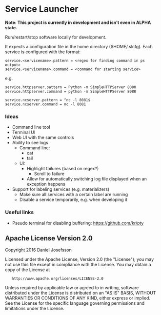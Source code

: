 # Service Launcher

**Note: This project is currently in development and isn't even in ALPHA state.**

Run/restart/stop software locally for development.

It expects a configuration file in the home directory ($HOME/.slcfg).
Each service is configured with the format:

```
service.<servicename>.pattern = <regex for finding command in ps output>
service.<servicename>.command = <command for starting service>
```

e.g.

```
service.httpserver.pattern = Python -m SimpleHTTPServer 8080
service.httpserver.command = python -m SimpleHTTPServer 8080

service.ncserver.pattern = ^nc -l 8081$
service.ncserver.command = nc -l 8081
```

### Ideas

 - Command line tool
 - Terminal UI
 - Web UI with the same controls
 - Ability to see logs
   - Command line:
     - cat
     - tail
   - UI:
     - Highlight failures (based on regex?)
       - Scroll to failure
     - Allow for automatically switching log file displayed when an exception happens
 - Support for labeling services (e.g. materializers)
   - Make sure all services with a certain label are running
   - Disable a service temporarily, e.g. when developing it

### Useful links
 - Pseudo terminal for disabling buffering:
   https://github.com/kr/pty


## Apache License Version 2.0

   Copyright 2016 Daniel Josefsson

   Licensed under the Apache License, Version 2.0 (the "License");
   you may not use this file except in compliance with the License.
   You may obtain a copy of the License at

       http://www.apache.org/licenses/LICENSE-2.0

   Unless required by applicable law or agreed to in writing, software
   distributed under the License is distributed on an "AS IS" BASIS,
   WITHOUT WARRANTIES OR CONDITIONS OF ANY KIND, either express or implied.
   See the License for the specific language governing permissions and
   limitations under the License.
